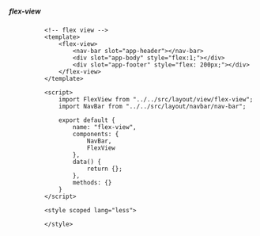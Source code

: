 
##### flex-view


              <!-- flex view -->
              <template>
                  <flex-view>
                      <nav-bar slot="app-header"></nav-bar>
                      <div slot="app-body" style="flex:1;"></div>
                      <div slot="app-footer" style="flex: 200px;"></div>
                  </flex-view>
              </template>

              <script>
                  import FlexView from "../../src/layout/view/flex-view";
                  import NavBar from "../../src/layout/navbar/nav-bar";

                  export default {
                      name: "flex-view",
                      components: {
                          NavBar,
                          FlexView
                      },
                      data() {
                          return {};
                      },
                      methods: {}
                  }
              </script>

              <style scoped lang="less">

              </style>